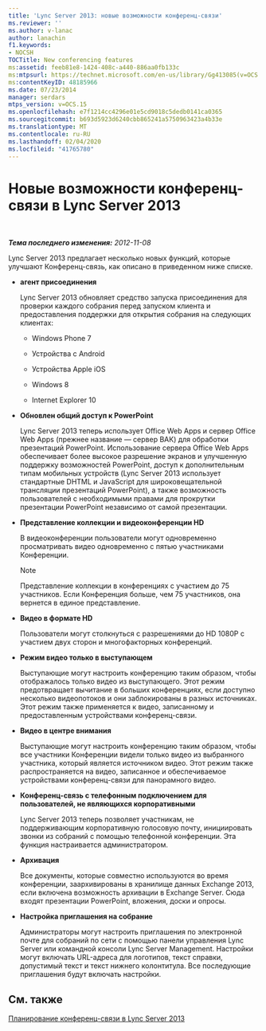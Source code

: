 ```yaml
---
title: 'Lync Server 2013: новые возможности конференц-связи'
ms.reviewer: ''
ms.author: v-lanac
author: lanachin
f1.keywords:
- NOCSH
TOCTitle: New conferencing features
ms:assetid: feeb81e8-1424-408c-a440-886aa0fb133c
ms:mtpsurl: https://technet.microsoft.com/en-us/library/Gg413085(v=OCS.15)
ms:contentKeyID: 48185966
ms.date: 07/23/2014
manager: serdars
mtps_version: v=OCS.15
ms.openlocfilehash: e7f1214cc4296e01e5cd9018c5dedb0141ca0365
ms.sourcegitcommit: b693d5923d6240cbb865241a5750963423a4b33e
ms.translationtype: MT
ms.contentlocale: ru-RU
ms.lasthandoff: 02/04/2020
ms.locfileid: "41765780"
---
```

<div data-xmlns="http://www.w3.org/1999/xhtml">

<div class="topic" data-xmlns="http://www.w3.org/1999/xhtml" data-msxsl="urn:schemas-microsoft-com:xslt" data-cs="http://msdn.microsoft.com/en-us/">

<div data-asp="http://msdn2.microsoft.com/asp">

# <a name="new-conferencing-features-in-lync-server-2013"></a>Новые возможности конференц-связи в Lync Server 2013

</div>

<div id="mainSection">

<div id="mainBody">

<span> </span>

_**Тема последнего изменения:** 2012-11-08_

Lync Server 2013 предлагает несколько новых функций, которые улучшают Конференц-связь, как описано в приведенном ниже списке.

  - **агент присоединения**
    
    Lync Server 2013 обновляет средство запуска присоединения для проверки каждого собрания перед запуском клиента и предоставления поддержки для открытия собрания на следующих клиентах:
    
      - Windows Phone 7
    
      - Устройства с Android
    
      - Устройства Apple iOS
    
      - Windows 8
    
      - Internet Explorer 10

  - **Обновлен общий доступ к PowerPoint**
    
    Lync Server 2013 теперь использует Office Web Apps и сервер Office Web Apps (прежнее название — сервер ВАК) для обработки презентаций PowerPoint. Использование сервера Office Web Apps обеспечивает более высокое разрешение экранов и улучшенную поддержку возможностей PowerPoint, доступ к дополнительным типам мобильных устройств (Lync Server 2013 использует стандартные DHTML и JavaScript для широковещательной трансляции презентаций PowerPoint), а также возможность пользователей с необходимыми правами для прокрутки презентации PowerPoint независимо от самой презентации.

  - **Представление коллекции и видеоконференции HD**
    
    В видеоконференции пользователи могут одновременно просматривать видео одновременно с пятью участниками Конференции.
    
    <div>
    

    > [!NOTE]  
    > Представление коллекции в конференциях с участием до 75 участников. Если Конференция больше, чем 75 участников, она вернется в единое представление.

    
    </div>

  - **Видео в формате HD**
    
    Пользователи могут столкнуться с разрешениями до HD 1080P с участием двух сторон и многофакторных конференций.

  - **Режим видео только в выступающем**
    
    Выступающие могут настроить конференцию таким образом, чтобы отображалось только видео из выступающего. Этот режим предотвращает вычитание в больших конференциях, если доступно несколько видеопотоков и они заблокированы в разных источниках. Этот режим также применяется к видео, записанному и предоставленным устройствами конференц-связи.

  - **Видео в центре внимания**
    
    Выступающие могут настроить конференцию таким образом, чтобы все участники Конференции видели только видео из выбранного участника, который является источником видео. Этот режим также распространяется на видео, записанное и обеспечиваемое устройствами конференц-связи для панорамного видео.

  - **Конференц-связь с телефонным подключением для пользователей, не являющихся корпоративными**
    
    Lync Server 2013 теперь позволяет участникам, не поддерживающим корпоративную голосовую почту, инициировать звонки из собраний с помощью телефонной конференции. Эта функция настраивается администратором.

  - **Архивация**
    
    Все документы, которые совместно используются во время конференции, заархивированы в хранилище данных Exchange 2013, если включена возможность архивации в Exchange Server. Сюда входят презентации PowerPoint, вложения, доски и опросы.

  - **Настройка приглашения на собрание**
    
    Администраторы могут настроить приглашения по электронной почте для собраний по сети с помощью панели управления Lync Server или командной консоли Lync Server Management. Настройки могут включать URL-адреса для логотипов, текст справки, допустимый текст и текст нижнего колонтитула. Все последующие приглашения будут включать настройки.

<div>

## <a name="see-also"></a>См. также


[Планирование конференц-связи в Lync Server 2013](lync-server-2013-planning-for-conferencing.md)  
  

</div>

</div>

<span> </span>

</div>

</div>

</div>

